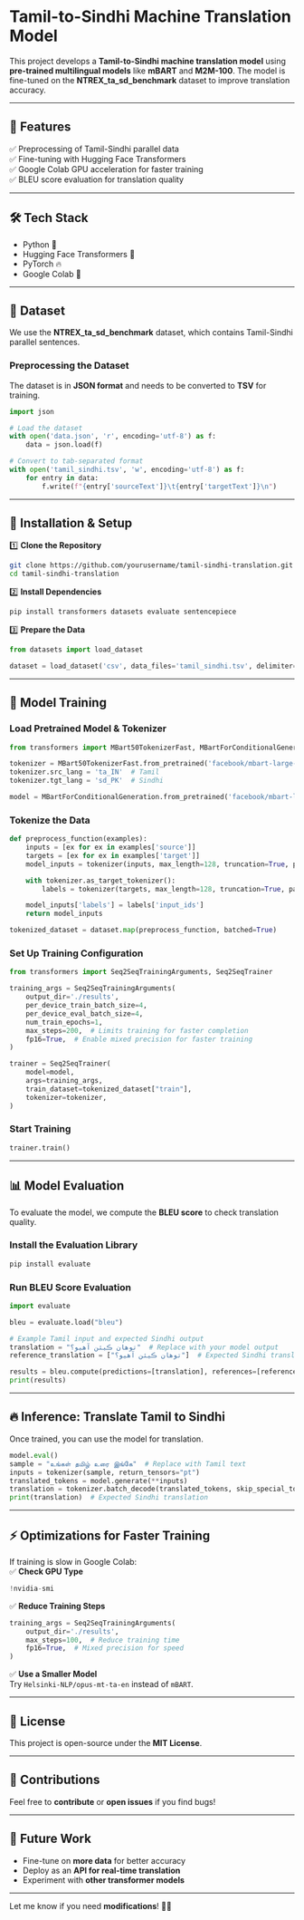 # **Tamil-to-Sindhi Machine Translation Model**  
This project develops a **Tamil-to-Sindhi machine translation model** using **pre-trained multilingual models** like **mBART** and **M2M-100**. The model is fine-tuned on the **NTREX_ta_sd_benchmark** dataset to improve translation accuracy.  
 
--- 

## 🚀 **Features**   
✅ Preprocessing of Tamil-Sindhi parallel data  
✅ Fine-tuning with Hugging Face Transformers  
✅ Google Colab GPU acceleration for faster training  
✅ BLEU score evaluation for translation quality   

---

## 🛠 **Tech Stack**  
- Python 🐍  
- Hugging Face Transformers 🤗  
- PyTorch 🔥  
- Google Colab 🚀  

---

## 📂 **Dataset**  
We use the **NTREX_ta_sd_benchmark** dataset, which contains Tamil-Sindhi parallel sentences.  

### **Preprocessing the Dataset**  
The dataset is in **JSON format** and needs to be converted to **TSV** for training.  

```python
import json

# Load the dataset
with open('data.json', 'r', encoding='utf-8') as f:
    data = json.load(f)

# Convert to tab-separated format
with open('tamil_sindhi.tsv', 'w', encoding='utf-8') as f:
    for entry in data:
        f.write(f"{entry['sourceText']}\t{entry['targetText']}\n")
```

---

## 🔧 **Installation & Setup**  
1️⃣ **Clone the Repository**  
```bash
git clone https://github.com/yourusername/tamil-sindhi-translation.git  
cd tamil-sindhi-translation  
```

2️⃣ **Install Dependencies**  
```bash
pip install transformers datasets evaluate sentencepiece
```

3️⃣ **Prepare the Data**  
```python
from datasets import load_dataset

dataset = load_dataset('csv', data_files='tamil_sindhi.tsv', delimiter='\t', column_names=['source', 'target'])
```

---

## 🎯 **Model Training**  
### **Load Pretrained Model & Tokenizer**  
```python
from transformers import MBart50TokenizerFast, MBartForConditionalGeneration

tokenizer = MBart50TokenizerFast.from_pretrained('facebook/mbart-large-50-many-to-many-mmt')
tokenizer.src_lang = 'ta_IN'  # Tamil  
tokenizer.tgt_lang = 'sd_PK'  # Sindhi  

model = MBartForConditionalGeneration.from_pretrained('facebook/mbart-large-50-many-to-many-mmt')
```

### **Tokenize the Data**  
```python
def preprocess_function(examples):
    inputs = [ex for ex in examples['source']]
    targets = [ex for ex in examples['target']]
    model_inputs = tokenizer(inputs, max_length=128, truncation=True, padding="max_length")

    with tokenizer.as_target_tokenizer():
        labels = tokenizer(targets, max_length=128, truncation=True, padding="max_length")

    model_inputs['labels'] = labels['input_ids']
    return model_inputs

tokenized_dataset = dataset.map(preprocess_function, batched=True)
```

### **Set Up Training Configuration**  
```python
from transformers import Seq2SeqTrainingArguments, Seq2SeqTrainer

training_args = Seq2SeqTrainingArguments(
    output_dir='./results',
    per_device_train_batch_size=4,  
    per_device_eval_batch_size=4,  
    num_train_epochs=1,  
    max_steps=200,  # Limits training for faster completion
    fp16=True,  # Enable mixed precision for faster training
)

trainer = Seq2SeqTrainer(
    model=model,
    args=training_args,
    train_dataset=tokenized_dataset["train"],
    tokenizer=tokenizer,
)
```

### **Start Training**  
```python
trainer.train()
```

---

## 📊 **Model Evaluation**  
To evaluate the model, we compute the **BLEU score** to check translation quality.  

### **Install the Evaluation Library**  
```bash
pip install evaluate
```

### **Run BLEU Score Evaluation**  
```python
import evaluate

bleu = evaluate.load("bleu")

# Example Tamil input and expected Sindhi output
translation = "توهان ڪيئن آهيو؟"  # Replace with your model output
reference_translation = ["توهان ڪيئن آهيو؟"]  # Expected Sindhi translation

results = bleu.compute(predictions=[translation], references=[reference_translation])
print(results)
```

---

## 🔥 **Inference: Translate Tamil to Sindhi**  
Once trained, you can use the model for translation.  

```python
model.eval()
sample = "உங்கள் தமிழ் உரை இங்கே"  # Replace with Tamil text
inputs = tokenizer(sample, return_tensors="pt")
translated_tokens = model.generate(**inputs)
translation = tokenizer.batch_decode(translated_tokens, skip_special_tokens=True)[0]
print(translation)  # Expected Sindhi translation
```

---

## ⚡ **Optimizations for Faster Training**  
If training is slow in Google Colab:  
✅ **Check GPU Type**  
```python
!nvidia-smi
```
✅ **Reduce Training Steps**  
```python
training_args = Seq2SeqTrainingArguments(
    output_dir='./results',
    max_steps=100,  # Reduce training time
    fp16=True,  # Mixed precision for speed
)
```
✅ **Use a Smaller Model**  
Try `Helsinki-NLP/opus-mt-ta-en` instead of `mBART`.  

---

## 📜 **License**  
This project is open-source under the **MIT License**.  

---

## 🤝 **Contributions**  
Feel free to **contribute** or **open issues** if you find bugs!  

---

## 🚀 **Future Work**  
- Fine-tune on **more data** for better accuracy  
- Deploy as an **API for real-time translation**  
- Experiment with **other transformer models**  

---

Let me know if you need **modifications**! 🚀🔥
